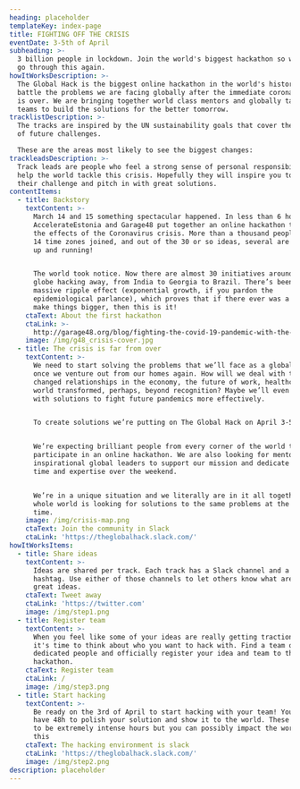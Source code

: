```yaml
---
heading: placeholder
templateKey: index-page
title: FIGHTING OFF THE CRISIS
eventDate: 3-5th of April
subheading: >-
  3 billion people in lockdown. Join the world's biggest hackathon so we never
  go through this again.
howItWorksDescription: >-
  The Global Hack is the biggest online hackathon in the world's history to
  battle the problems we are facing globally after the immediate corona crisis
  is over. We are bringing together world class mentors and globally talented
  teams to build the solutions for the better tomorrow. 
tracklistDescription: >-
  The tracks are inspired by the UN sustainability goals that cover the majority
  of future challenges. 

  These are the areas most likely to see the biggest changes:
trackleadsDescription: >-
  Track leads are people who feel a strong sense of personal responsibility to
  help the world tackle this crisis. Hopefully they will inspire you to join
  their challenge and pitch in with great solutions. 
contentItems:
  - title: Backstory
    textContent: >-
      March 14 and 15 something spectacular happened. In less than 6 hours
      AccelerateEstonia and Garage48 put together an online hackathon to tackle
      the effects of the Coronavirus crisis. More than a thousand people across
      14 time zones joined, and out of the 30 or so ideas, several are already
      up and running!


      The world took notice. Now there are almost 30 initiatives around the
      globe hacking away, from India to Georgia to Brazil. There’s been a
      massive ripple effect (exponential growth, if you pardon the
      epidemiological parlance), which proves that if there ever was a time to
      make things bigger, then this is it! 
    ctaText: About the first hackathon
    ctaLink: >-
      http://garage48.org/blog/fighting-the-covid-19-pandemic-with-the-power-of-community
    image: /img/g48_crisis-cover.jpg
  - title: The crisis is far from over
    textContent: >-
      We need to start solving the problems that we’ll face as a global society,
      once we venture out from our homes again. How will we deal with the
      changed relationships in the economy, the future of work, healthcare and a
      world transformed, perhaps, beyond recognition? Maybe we’ll even come up
      with solutions to fight future pandemics more effectively.


      To create solutions we’re putting on The Global Hack on April 3-5. 


      We’re expecting brilliant people from every corner of the world to
      participate in an online hackathon. We are also looking for mentors and
      inspirational global leaders to support our mission and dedicate their
      time and expertise over the weekend. 


      We’re in a unique situation and we literally are in it all together: the
      whole world is looking for solutions to the same problems at the same
      time.
    image: /img/crisis-map.png
    ctaText: Join the community in Slack
    ctaLink: 'https://theglobalhack.slack.com/'
howItWorksItems:
  - title: Share ideas
    textContent: >-
      Ideas are shared per track. Each track has a Slack channel and a Twitter
      hashtag. Use either of those channels to let others know what are your
      great ideas. 
    ctaText: Tweet away
    ctaLink: 'https://twitter.com'
    image: /img/step1.png
  - title: Register team
    textContent: >-
      When you feel like some of your ideas are really getting traction, then
      it's time to think about who you want to hack with. Find a team of 4-6
      dedicated people and officially register your idea and team to the
      hackathon.
    ctaText: Register team
    ctaLink: /
    image: /img/step3.png
  - title: Start hacking
    textContent: >-
      Be ready on the 3rd of April to start hacking with your team! You only
      have 48h to polish your solution and show it to the world. These are going
      to be extremely intense hours but you can possibly impact the world with
      this
    ctaText: The hacking environment is slack
    ctaLink: 'https://theglobalhack.slack.com/'
    image: /img/step2.png
description: placeholder
---
```

